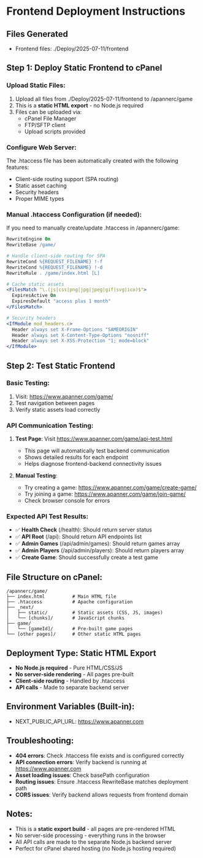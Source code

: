 
# Frontend Deployment Instructions

## Files Generated
- Frontend files: ./Deploy/2025-07-11/frontend

## Step 1: Deploy Static Frontend to cPanel

### Upload Static Files:
1. Upload all files from ./Deploy/2025-07-11/frontend to /apannerc/game
2. This is a **static HTML export** - no Node.js required
3. Files can be uploaded via:
   - cPanel File Manager
   - FTP/SFTP client
   - Upload scripts provided

### Configure Web Server:
The .htaccess file has been automatically created with the following features:
- Client-side routing support (SPA routing)
- Static asset caching
- Security headers
- Proper MIME types

### Manual .htaccess Configuration (if needed):
If you need to manually create/update .htaccess in /apannerc/game:
```apache
RewriteEngine On
RewriteBase /game/

# Handle client-side routing for SPA
RewriteCond %{REQUEST_FILENAME} !-f
RewriteCond %{REQUEST_FILENAME} !-d
RewriteRule . /game/index.html [L]

# Cache static assets
<FilesMatch "\.(js|css|png|jpg|jpeg|gif|svg|ico)$">
  ExpiresActive On
  ExpiresDefault "access plus 1 month"
</FilesMatch>

# Security headers
<IfModule mod_headers.c>
  Header always set X-Frame-Options "SAMEORIGIN"
  Header always set X-Content-Type-Options "nosniff"
  Header always set X-XSS-Protection "1; mode=block"
</IfModule>
```

## Step 2: Test Static Frontend

### Basic Testing:
1. Visit: https://www.apanner.com/game/
2. Test navigation between pages
3. Verify static assets load correctly

### API Communication Testing:
1. **Test Page**: Visit https://www.apanner.com/game/api-test.html
   - This page will automatically test backend communication
   - Shows detailed results for each endpoint
   - Helps diagnose frontend-backend connectivity issues

2. **Manual Testing**:
   - Try creating a game: https://www.apanner.com/game/create-game/
   - Try joining a game: https://www.apanner.com/game/join-game/
   - Check browser console for errors

### Expected API Test Results:
- ✅ **Health Check** (/health): Should return server status
- ✅ **API Root** (/api): Should return API endpoints list  
- ✅ **Admin Games** (/api/admin/games): Should return games array
- ✅ **Admin Players** (/api/admin/players): Should return players array
- ✅ **Create Game**: Should successfully create a test game

## File Structure on cPanel:
```
/apannerc/game/
├── index.html          # Main HTML file
├── .htaccess           # Apache configuration
├── _next/
│   ├── static/         # Static assets (CSS, JS, images)
│   └── [chunks]/       # JavaScript chunks
├── game/
│   └── [gameId]/       # Pre-built game pages
└── [other pages]/      # Other static HTML pages
```

## Deployment Type: Static HTML Export
- **No Node.js required** - Pure HTML/CSS/JS
- **No server-side rendering** - All pages pre-built
- **Client-side routing** - Handled by .htaccess
- **API calls** - Made to separate backend server

## Environment Variables (Built-in):
- NEXT_PUBLIC_API_URL: https://www.apanner.com

## Troubleshooting:
- **404 errors**: Check .htaccess file exists and is configured correctly
- **API connection errors**: Verify backend is running at https://www.apanner.com
- **Asset loading issues**: Check basePath configuration
- **Routing issues**: Ensure .htaccess RewriteBase matches deployment path
- **CORS issues**: Verify backend allows requests from frontend domain

## Notes:
- This is a **static export build** - all pages are pre-rendered HTML
- No server-side processing - everything runs in the browser
- All API calls are made to the separate Node.js backend server
- Perfect for cPanel shared hosting (no Node.js hosting required)
